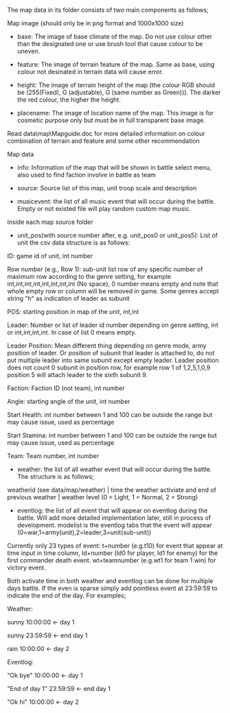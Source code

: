 The map data in its folder consists of two main components as follows;

Map image (should only be in png format and 1000x1000 size)

- base: The image of base climate of the map. Do not use colour other than the designated one or use brush tool that cause colour to be uneven.  

- feature: The image of terrain feature of the map. Same as base, using colour not desinated in terrain data will cause error.

- height: The image of terrain height of the map (the colour RGB should be (255(Fixed), G (adjustable), G (same number as Green))). The darker the red colour, the higher the height.

- placename: The image of location name of the map. This image is for cosmetic purpose only but must be in full transparent base image. 

Read data\map\Mapguide.doc for more detailed information on colour combination of terrain and feature and some other recommendation

Map data

- info: Information of the map that will be shown in battle select menu, also used to find faction involve in battle as team

- source: Source list of this map, unit troop scale and description

- musicevent: the list of all music event that will occur during the battle. Empty or not existed file will play random custom map music.

Inside each map source folder

- unit_pos(with source number after, e.g. unit_pos0 or unit_pos5): List of unit the csv data structure is as follows: 

ID: game id of unit, int number

Row *number* (e.g., Row 1): sub-unit list row of any specific number of maximum row according to the genre setting, for example int,int,int,int,int,int,int,int (No space), 0 number means empty and note that whole empty row or column will be removed in game. Some genres accept string "h" as indication of leader as subunit

POS: starting position in map of the unit, int,int

Leader: Number or list of leader id number depending on genre setting, int or int,int,int,int. In case of list 0 means empty.

Leader Position: Mean different thing depending on genre mode, army position of leader. Or position of subunit that leader is attached to, do not put multiple leader into same subunit except empty leader. Leader position does not count 0 subunit in position row, for example row 1 of 1,2,5,1,0,9 position 5 will attach leader to the sixth subunit 9. 

Faction: Faction ID (not team), int number 

Angle: starting angle of the unit, int number

Start Health: int number between 1 and 100 can be outside the range but may cause issue, used as percentage

Start Stamina: int number between 1 and 100 can be outside the range but may cause issue, used as percentage

Team: Team number, int number
 
- weather: the list of all weather event that will occur during the battle. The structure is as follows;

weatherid (see data/map/weather) | time the weather activiate and end of previous weather | weather level (0 = Light, 1 = Normal, 2 = Strong)

- eventlog: the list of all event that will appear on eventlog during the battle. Will add more detailed implementation later, still in process of development. modelist is the eventlog tabs that the event will appear (0=war,1=army(unit),2=leader,3=unit(sub-unit))

Currently only 23 types of event: t+number (e.g.t10) for event that appear at time input in time column, ld+number (ld0 for player, ld1 for enemy) for the first commander death event. wt+teamnumber (e.g.wt1 for team 1 win) for victory event.

Both activate time in both weather and eventlog can be done for multiple days battle. If the even is sparse simply add pointless event at 23:59:59 to indicate the end of the day. For examples;

Weather:

sunny 10:00:00 <- day 1

sunny 23:59:59 <- end day 1

rain 10:00:00 <- day 2

Eventlog:

"Ok bye" 10:00:00 <- day 1

"End of day 1" 23:59:59 <- end day 1

"Ok hi" 10:00:00 <- day 2
